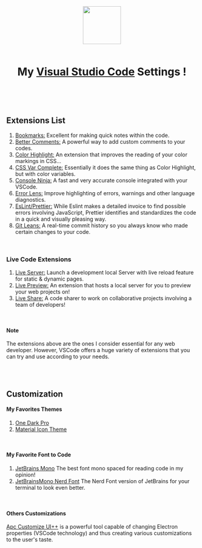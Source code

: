 <!-- Title -->
<div align="center">
   <img style="width: 100px" src="https://uxwing.com/wp-content/themes/uxwing/download/brands-and-social-media/visual-studio-code-icon.png"></img>
   
<br/>
<br/>
   
<h1>
   <strong>My <a href="https://code.visualstudio.com/" target="_blank">Visual Studio Code</a> Settings !</strong>
</h1>
 
<br/>

</div>

<br/>
<br/>

## Extensions List
1. <a href="https://github.com/topics/bookmarks" target="_blank">Bookmarks:</a>&nbsp;Excellent for making quick notes within the code.</a>
2. <a href="https://github.com/aaron-bond/better-comments" target="_blank">Better Comments:</a>&nbsp;A powerful way to add custom comments to your codes.</a>
3. <a href="https://github.com/topics/color-highlight" target="_blank">Color Highlight:</a>&nbsp;An extension that improves the reading of your color markings in CSS...</a>
4. <a href="https://github.com/willofindie/vscode-cssvar" target="_blank">CSS Var Complete:</a>&nbsp;Essentially it does the same thing as Color Highlight, but with color variables.</a>
5. <a href="https://github.com/wallabyjs/console-ninja" target="_blank">Console Ninja:</a>&nbsp;A fast and very accurate console integrated with your VSCode.</a>
6. <a href="https://github.com/usernamehw/vscode-error-lens" target="_blank">Error Lens:</a>&nbsp;Improve highlighting of errors, warnings and other language diagnostics.</a>
7. <a href="https://github.com/prettier/eslint-plugin-prettier" target="_blank">EsLint/Prettier:</a>&nbsp;While Eslint makes a detailed invoice to find possible errors involving JavaScript, Prettier identifies and standardizes the code in a quick and visually pleasing way.</a>
8. <a href="https://github.com/usernamehw/vscode-error-lens" target="_blank">Git Leans:</a>&nbsp;A real-time commit history so you always know who made certain changes to your code.</a>

<br/>

### Live Code Extensions
1. <a href="https://github.com/ritwickdey/vscode-live-server" target="_blank">Live Server:</a>&nbsp;Launch a development local Server with live reload feature for static & dynamic pages.
2. <a href="https://github.com/microsoft/vscode-livepreview" target="_blank">Live Preview:</a>&nbsp;An extension that hosts a local server for you to preview your web projects on!
3. <a href="https://github.com/microsoft/live-share" target="_blank">Live Share:</a>&nbsp;A code sharer to work on collaborative projects involving a team of developers!

<br/>

#### Note
The extensions above are the ones I consider essential for any web developer. However, VSCode offers a huge variety of extensions that you can try and use according to your needs.

<br/>
<br/>

## Customization

#### My Favorites Themes
1. <a href="https://github.com/Binaryify/OneDark-Pro" target="_blank">One Dark Pro</a>
2. <a href="https://github.com/PKief/vscode-material-icon-theme" target="_blank">Material Icon Theme</a>

<br/>

#### My Favorite Font to Code
1. <a href="https://www.jetbrains.com/lp/mono/" target="_blank">JetBrains Mono</a>&nbsp;The best font mono spaced for reading code in my opinion!</a>
2. <a href="https://www.nerdfonts.com/font-downloads" target="_blank">JetBrainsMono Nerd Font</a>&nbsp;The Nerd Font version of JetBrains for your terminal to look even better.</a>

<br/>

#### Others Customizations
<a href="https://github.com/drcika/apc-extension?tab=readme-ov-file">Apc Customize UI++</a> is a powerful tool capable of changing Electron properties (VSCode technology) and thus        creating various customizations to the user's taste.</a>

<br/>
<br/>
